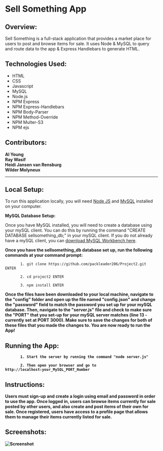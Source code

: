 # Sell Something App

## Overview:

Sell Something is a full-stack application that provides a market place for users to post and browse items for sale. It uses Node & MySQL to query and route data to the app & Express Handlebars to generate HTML.

## Technologies Used:
- HTML
- CSS
- Javascript
- MySQL
- Node.js
- NPM Express
- NPM Express-Handlebars
- NPM Body-Parser
- NPM Method-Override
- NPM Multer-S3
- NPM ejs

## Contributors:

<strong>Al Young</strong>
<br>
<strong>Ray Wasif</strong>
<br>
<strong>Heidi Jansen van Rensburg</strong>
<br>
<strong>Wilder Molyneux</strong>
<br>
<hr>

## Local Setup:

To run this application locally, you will need <a href="https://nodejs.org/en/download/">Node JS</a> and <a href="https://dev.mysql.com/doc/refman/5.6/en/installing.html">MySQL</a> installed on your computer.

<strong>MySQL Database Setup:</strong>

Once you have MySQL installed, you will need to create a database using your mySQL client. You can do this by running the command "CREATE DATABASE sellsomething_db;" in your mySQL client. If you do not already have a mySQL client, you can <a href="https://dev.mysql.com/downloads/workbench/">download MySQL Workbench here</a>. 

<strong>Once you have the sellsomething_db database set up, run the following commands at your command prompt:</strong>

           1. git clone https://github.com/packleader206/Project2.git ENTER
           
           2. cd project2 ENTER
           
           3. npm install ENTER
           
<strong>Once the files have been downloaded to your local machine, navigate to the "config" folder and open up the file named "config.json" and change the "password" field to match the password you set up for your mySQL database. Then, navigate to the "server.js" file and check to make sure the "PORT" that you set-up for your mySQL server matches (line 13 - currently set at PORT 3000).  Make sure to save the changes for both of these files that you made the changes to. You are now ready to run the App!             
                      
           
## Running the App:

           1. Start the server by running the command "node server.js"
           
           2. Then open your browser and go to http://localhost:your_MySQL_PORT_Number 


## Instructions:

Users must sign-up and create a login using email and password in order to use the app. Once logged in, users can browse items currently for sale posted by other users, and also create and post items of their own for sale.  Once registered, users have access to a profile page that allows them to manage their items currently listed for sale.   

## Screenshots:
            
 <img src="https://packleader206.github.io/burger/public/assets/img/screenshot.png" alt="Screenshot">
 
 <br>

